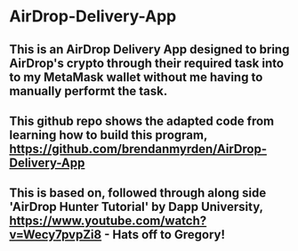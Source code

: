 # AirDrop-Delivery-App

## This is an AirDrop Delivery App designed to bring AirDrop's crypto through their required task into to my MetaMask wallet without me having to manually performt the task. 

## This github repo shows the adapted code from learning how to build this program, https://github.com/brendanmyrden/AirDrop-Delivery-App

## This is based on, followed through along side 'AirDrop Hunter Tutorial' by Dapp University, https://www.youtube.com/watch?v=Wecy7pvpZi8 - Hats off to Gregory!